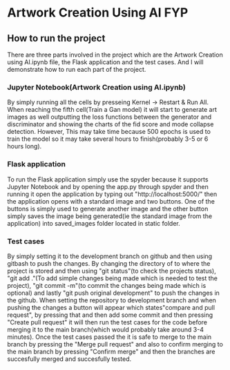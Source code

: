 # Artwork Creation Using AI FYP
## How to run the project
There are three parts involved in the project which are the Artwork Creation using AI.ipynb file, the Flask application and the test cases. And I will demonstrate how to run
each part of the project.
### Jupyter Notebook(Artwork Creation using AI.ipynb)
By simply running all the cells by presseing Kernel -> Restart & Run All. When reaching the fifth cell(Train a Gan model) it will start to generate art images as well outputting
the loss functions between the generator and discriminator and showing the charts of the fid score and mode collapse detection. However, This may take time because 500 epochs is used
to train the model so it may take several hours to finish(probably 3-5 or 6 hours long).
### Flask application
To run the Flask application simply use the spyder because it supports Jupyter Notebook and by opening the app.py through spyder and then running it open the application by typing
out "http://localhost:5000/" then the application opens with a standard image and two buttons. One of the buttons is simply used to generate another image and the other button simply
saves the image being generated(ie the standard image from the application) into saved_images folder located in static folder.
### Test cases
By simply setting it to the development branch on github and then using gitbash to push the changes. By changing the directory of to where the project is stored and then
using "git status"(to check the projects status), "git add ."(To add simple changes being made which is needed to test the project), "git commit -m"(to commit the changes being made which is optional)
and lastly "git push original development" to push the changes in the github. When setting the repository to development branch and when pushing the changes a button will appear
which states"compare and pull request", by pressing that and then add some commit and then pressing "Create pull request" it will then run the test cases for the code before merging it to 
the main branch(which would probably take around 3-4 minutes). Once the test cases passed the it is safe to merge to the main branch by pressing the "Merge pull request" and 
also to confirm merging to the main branch by pressing "Confirm merge" and then the branches are succesfully merged and succesfully tested.
